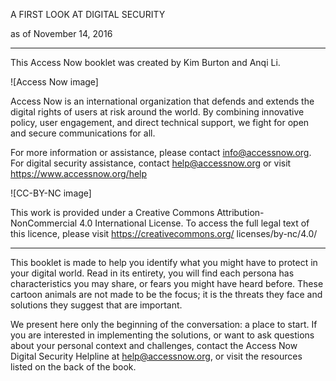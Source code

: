 A FIRST LOOK AT DIGITAL SECURITY

as of November 14, 2016

--------------

This Access Now booklet was created by Kim Burton and Anqi Li.

![Access Now image]

Access Now is an international organization that defends and extends the digital rights of users at risk around the world. By
combining innovative policy, user engagement, and direct technical support, we fight for open and secure communications for all.

For more information or assistance, please contact info@accessnow.org. For digital security assistance, contact help@accessnow.org or visit https://www.accessnow.org/help

![CC-BY-NC image]

This work is provided under a Creative Commons Attribution-NonCommercial 4.0 International License. To access the full legal text of this licence, please visit https://creativecommons.org/
licenses/by-nc/4.0/

--------------

This booklet is made to help you identify what you might have to protect in your digital world. Read in its entirety, you will find each persona has characteristics you may share, or fears you might have heard before. These cartoon animals are not made to be the focus; it is the threats they face and solutions they suggest that are important. 

We present here only the beginning of the conversation: a place to start. If you are interested in implementing the solutions, or want to ask questions about your personal context and challenges, contact the Access Now Digital Security Helpline at help@accessnow.org, or visit the resources listed on the back of the book.
